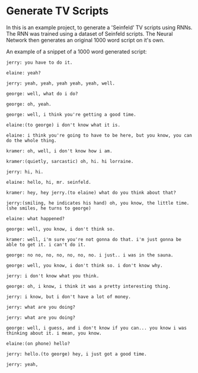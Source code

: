 # Generate TV Scripts
In this is an example project, to generate a 'Seinfeld' TV scripts using RNNs. The RNN was trained using a dataset of Seinfeld scripts. The Neural Network then generates an original 1000 word script on it's own.


An example of a snippet of a 1000 word generated script:
```
jerry: you have to do it.

elaine: yeah?

jerry: yeah, yeah, yeah yeah, yeah, well.

george: well, what do i do?

george: oh, yeah.

george: well, i think you're getting a good time.

elaine:(to george) i don't know what it is.

elaine: i think you're going to have to be here, but you know, you can do the whole thing.

kramer: oh, well, i don't know how i am.

kramer:(quietly, sarcastic) oh, hi. hi lorraine.

jerry: hi, hi.

elaine: hello, hi, mr. seinfeld.

kramer: hey, hey jerry.(to elaine) what do you think about that?

jerry:(smiling, he indicates his hand) oh, you know, the little time.(she smiles, he turns to george)

elaine: what happened?

george: well, you know, i don't think so.

kramer: well, i'm sure you're not gonna do that. i'm just gonna be able to get it. i can't do it.

george: no no, no, no, no, no, no. i just.. i was in the sauna.

george: well, you know, i don't think so. i don't know why.

jerry: i don't know what you think.

george: oh, i know, i think it was a pretty interesting thing.

jerry: i know, but i don't have a lot of money.

jerry: what are you doing?

jerry: what are you doing?

george: well, i guess, and i don't know if you can... you know i was thinking about it. i mean, you know.

elaine:(on phone) hello?

jerry: hello.(to george) hey, i just got a good time.

jerry: yeah,
